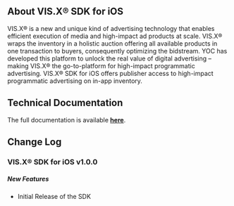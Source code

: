 ## About VIS.X® SDK for iOS

VIS.X® is a new and unique kind of advertising technology that enables efficient execution of media and high-impact ad products at scale. VIS.X® wraps the inventory in a holistic auction offering all available products in one transaction to buyers, consequently optimizing the bidstream. YOC has developed this platform to unlock the real value of digital advertising – making VIS.X® the go-to-platform for high-impact programmatic advertising. VIS.X® SDK for iOS offers publisher access to high-impact programmatic advertising on in-app inventory.

## Technical Documentation

The full documentation is available __[here](https://support.yoc.com/)__.

## Change Log
### VIS.X® SDK for iOS v1.0.0
##### New Features
* Initial Release of the SDK
